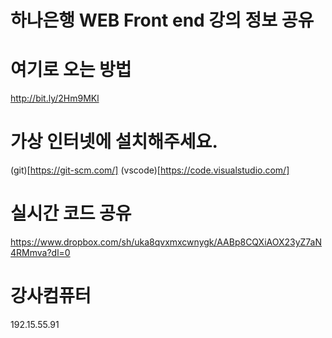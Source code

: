 # 하나은행 WEB Front end 강의 정보 공유

# 여기로 오는 방법
http://bit.ly/2Hm9MKl

# 가상 인터넷에 설치해주세요. 
(git)[https://git-scm.com/]
(vscode)[https://code.visualstudio.com/]

# 실시간 코드 공유 
https://www.dropbox.com/sh/uka8qvxmxcwnygk/AABp8CQXiAOX23yZ7aN4RMmva?dl=0

# 강사컴퓨터
192.15.55.91